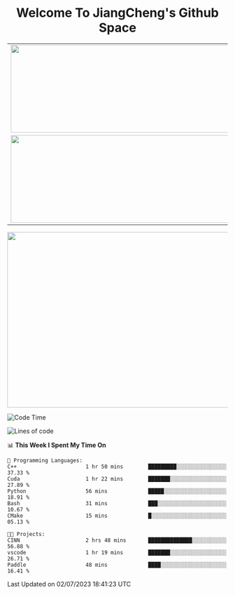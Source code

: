 <h1 align="center">Welcome To JiangCheng's Github Space</h1>

<table align="center" frame="void" rules="none" >
  <tr>
    <td>
      <div align="center"> <img height="200px" width="500px"  src="https://github-readme-stats.vercel.app/api?username=thisjiang&hide_title=true&hide_border=true&layout=compact&show_icons=trueline_height=21&text_color=000&icon_color=000&bg_color=0,ea6161,ffc64d,fffc4d,52fa5a&theme=graywhite" /> </div>
    </td>
    <td>
      <div align="center"> <img height="200px" width="500px" src="https://github-readme-stats.vercel.app/api/top-langs/?username=thisjiang&hide_title=true&hide_border=true&layout=compact&langs_count=6&text_color=000&icon_color=fff&bg_color=0,52fa5a,4dfcff,c64dff&theme=graywhite" /> </div>
    </td>
  </tr>
  <tr>
    <td>
      <div align="center"> <img height="200px" width="500px" src="https://github-readme-streak-stats.herokuapp.com/?user=thisjiang&hide_title=true&hide_border=true&layout=compact&langs_count=6" /> </div>
    </td>
    <td>
      <div align="center"> 
      <a href="https://github.com/" target="_blank"><img style="margin: 10px" src="https://profilinator.rishav.dev/skills-assets/git-scm-icon.svg" alt="Git" height="50" /></a>  
      <a href="https://www.linux.org/" target="_blank"><img style="margin: 10px" src="https://profilinator.rishav.dev/skills-assets/linux-original.svg" alt="Linux" height="50" /></a>  
      <a href="https://www.gnu.org/software/bash/" target="_blank"><img style="margin: 10px" src="https://profilinator.rishav.dev/skills-assets/gnu_bash-icon.svg" alt="Bash" height="50" /></a>  
      </div>
    </td>
  </tr>
</table>

<div align="center"> <img height="400px" width="1000px" src="https://github-readme-activity-graph.cyclic.app/graph?username=thisjiang&theme=react&hide_title=true&hide_border=true&layout=compact&langs_count=6" /> </div></td>

<!--START_SECTION:waka-->
![Code Time](http://img.shields.io/badge/Code%20Time-180%20hrs%2058%20mins-blue)

![Lines of code](https://img.shields.io/badge/From%20Hello%20World%20I%27ve%20Written-482.9%20thousand%20lines%20of%20code-blue)

📊 **This Week I Spent My Time On** 

```text
💬 Programming Languages: 
C++                      1 hr 50 mins        █████████░░░░░░░░░░░░░░░░   37.33 % 
Cuda                     1 hr 22 mins        ███████░░░░░░░░░░░░░░░░░░   27.89 % 
Python                   56 mins             █████░░░░░░░░░░░░░░░░░░░░   18.91 % 
Bash                     31 mins             ███░░░░░░░░░░░░░░░░░░░░░░   10.67 % 
CMake                    15 mins             █░░░░░░░░░░░░░░░░░░░░░░░░   05.13 % 

🐱‍💻 Projects: 
CINN                     2 hrs 48 mins       ██████████████░░░░░░░░░░░   56.88 % 
vscode                   1 hr 19 mins        ███████░░░░░░░░░░░░░░░░░░   26.71 % 
Paddle                   48 mins             ████░░░░░░░░░░░░░░░░░░░░░   16.41 % 
```


 Last Updated on 02/07/2023 18:41:23 UTC
<!--END_SECTION:waka-->
